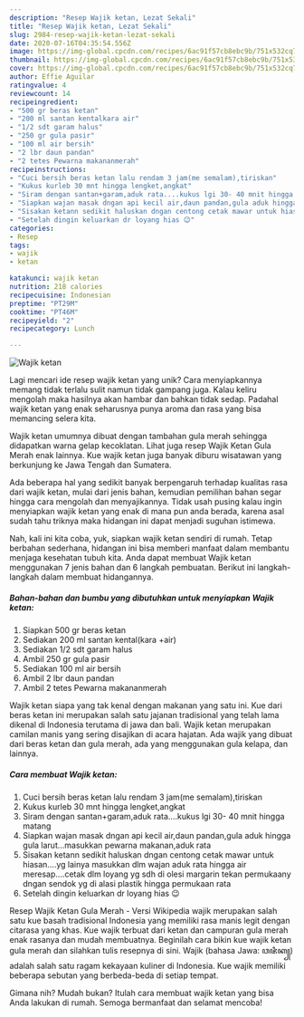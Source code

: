 ```yaml
---
description: "Resep Wajik ketan, Lezat Sekali"
title: "Resep Wajik ketan, Lezat Sekali"
slug: 2984-resep-wajik-ketan-lezat-sekali
date: 2020-07-16T04:35:54.556Z
image: https://img-global.cpcdn.com/recipes/6ac91f57cb8ebc9b/751x532cq70/wajik-ketan-foto-resep-utama.jpg
thumbnail: https://img-global.cpcdn.com/recipes/6ac91f57cb8ebc9b/751x532cq70/wajik-ketan-foto-resep-utama.jpg
cover: https://img-global.cpcdn.com/recipes/6ac91f57cb8ebc9b/751x532cq70/wajik-ketan-foto-resep-utama.jpg
author: Effie Aguilar
ratingvalue: 4
reviewcount: 14
recipeingredient:
- "500 gr beras ketan"
- "200 ml santan kentalkara air"
- "1/2 sdt garam halus"
- "250 gr gula pasir"
- "100 ml air bersih"
- "2 lbr daun pandan"
- "2 tetes Pewarna makananmerah"
recipeinstructions:
- "Cuci bersih beras ketan lalu rendam 3 jam(me semalam),tiriskan"
- "Kukus kurleb 30 mnt hingga lengket,angkat"
- "Siram dengan santan+garam,aduk rata....kukus lgi 30- 40 mnit hingga matang"
- "Siapkan wajan masak dngan api kecil air,daun pandan,gula aduk hingga gula larut...masukkan pewarna makanan,aduk rata"
- "Sisakan ketann sedikit haluskan dngan centong cetak mawar untuk hiasan....yg lainya masukkan dlm wajan aduk rata hingga air meresap....cetak dlm loyang yg sdh di olesi margarin tekan permukaany dngan sendok yg di alasi plastik hingga permukaan rata"
- "Setelah dingin keluarkan dr loyang hias 😉"
categories:
- Resep
tags:
- wajik
- ketan

katakunci: wajik ketan 
nutrition: 218 calories
recipecuisine: Indonesian
preptime: "PT29M"
cooktime: "PT46M"
recipeyield: "2"
recipecategory: Lunch

---
```



![Wajik ketan](https://img-global.cpcdn.com/recipes/6ac91f57cb8ebc9b/751x532cq70/wajik-ketan-foto-resep-utama.jpg)

Lagi mencari ide resep wajik ketan yang unik? Cara menyiapkannya memang tidak terlalu sulit namun tidak gampang juga. Kalau keliru mengolah maka hasilnya akan hambar dan bahkan tidak sedap. Padahal wajik ketan yang enak seharusnya punya aroma dan rasa yang bisa memancing selera kita.

Wajik ketan umumnya dibuat dengan tambahan gula merah sehingga didapatkan warna gelap kecoklatan. Lihat juga resep Wajik Ketan Gula Merah enak lainnya. Kue wajik ketan juga banyak diburu wisatawan yang berkunjung ke Jawa Tengah dan Sumatera.

Ada beberapa hal yang sedikit banyak berpengaruh terhadap kualitas rasa dari wajik ketan, mulai dari jenis bahan, kemudian pemilihan bahan segar hingga cara mengolah dan menyajikannya. Tidak usah pusing kalau ingin menyiapkan wajik ketan yang enak di mana pun anda berada, karena asal sudah tahu triknya maka hidangan ini dapat menjadi suguhan istimewa.


Nah, kali ini kita coba, yuk, siapkan wajik ketan sendiri di rumah. Tetap berbahan sederhana, hidangan ini bisa memberi manfaat dalam membantu menjaga kesehatan tubuh kita. Anda dapat membuat Wajik ketan menggunakan 7 jenis bahan dan 6 langkah pembuatan. Berikut ini langkah-langkah dalam membuat hidangannya.

<!--inarticleads1-->

##### Bahan-bahan dan bumbu yang dibutuhkan untuk menyiapkan Wajik ketan:

1. Siapkan 500 gr beras ketan
1. Sediakan 200 ml santan kental(kara +air)
1. Sediakan 1/2 sdt garam halus
1. Ambil 250 gr gula pasir
1. Sediakan 100 ml air bersih
1. Ambil 2 lbr daun pandan
1. Ambil 2 tetes Pewarna makananmerah


Wajik ketan siapa yang tak kenal dengan makanan yang satu ini. Kue dari beras ketan ini merupakan salah satu jajanan tradisional yang telah lama dikenal di Indonesia terutama di jawa dan bali. Wajik ketan merupakan camilan manis yang sering disajikan di acara hajatan. Ada wajik yang dibuat dari beras ketan dan gula merah, ada yang menggunakan gula kelapa, dan lainnya. 

<!--inarticleads2-->

##### Cara membuat Wajik ketan:

1. Cuci bersih beras ketan lalu rendam 3 jam(me semalam),tiriskan
1. Kukus kurleb 30 mnt hingga lengket,angkat
1. Siram dengan santan+garam,aduk rata....kukus lgi 30- 40 mnit hingga matang
1. Siapkan wajan masak dngan api kecil air,daun pandan,gula aduk hingga gula larut...masukkan pewarna makanan,aduk rata
1. Sisakan ketann sedikit haluskan dngan centong cetak mawar untuk hiasan....yg lainya masukkan dlm wajan aduk rata hingga air meresap....cetak dlm loyang yg sdh di olesi margarin tekan permukaany dngan sendok yg di alasi plastik hingga permukaan rata
1. Setelah dingin keluarkan dr loyang hias 😉


Resep Wajik Ketan Gula Merah - Versi Wikipedia wajik merupakan salah satu kue basah tradisional Indonesia yang memiliki rasa manis legit dengan citarasa yang khas. Kue wajik terbuat dari ketan dan campuran gula merah enak rasanya dan mudah membuatnya. Beginilah cara bikin kue wajik ketan gula merah dan silahkan tulis resepnya di sini. Wajik (bahasa Jawa: ꦮꦗꦶꦏ꧀) adalah salah satu ragam kekayaan kuliner di Indonesia. Kue wajik memiliki beberapa sebutan yang berbeda-beda di setiap tempat. 

Gimana nih? Mudah bukan? Itulah cara membuat wajik ketan yang bisa Anda lakukan di rumah. Semoga bermanfaat dan selamat mencoba!
